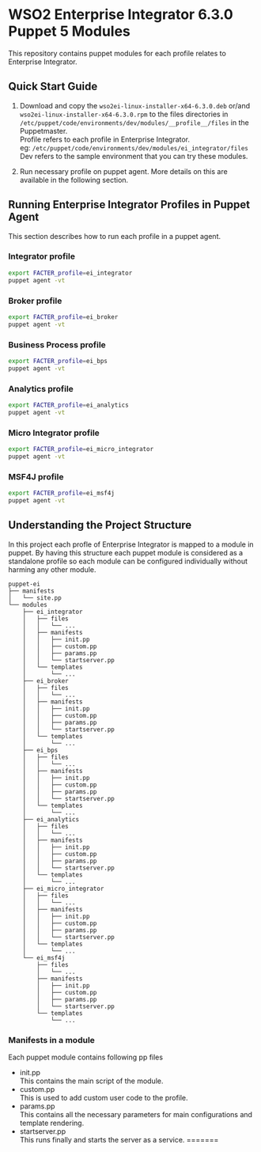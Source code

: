 # WSO2 Enterprise Integrator 6.3.0 Puppet 5 Modules

This repository contains puppet modules for each profile relates to Enterprise Integrator.

## Quick Start Guide
1. Download and copy the `wso2ei-linux-installer-x64-6.3.0.deb` or/and `wso2ei-linux-installer-x64-6.3.0.rpm` to the files directories in `/etc/puppet/code/environments/dev/modules/__profile__/files` in the Puppetmaster. <br>
Profile refers to each profile in Enterprise Integrator. <br>
eg: `/etc/puppet/code/environments/dev/modules/ei_integrator/files` <br>
Dev refers to the sample environment that you can try these modules.

2. Run necessary profile on puppet agent. More details on this are available in the following section.

## Running Enterprise Integrator Profiles in Puppet Agent
This section describes how to run each profile in a puppet agent.

### Integrator profile
```bash
export FACTER_profile=ei_integrator
puppet agent -vt
```

### Broker profile
```bash
export FACTER_profile=ei_broker
puppet agent -vt
```

### Business Process profile
```bash
export FACTER_profile=ei_bps
puppet agent -vt
```

### Analytics profile
```bash
export FACTER_profile=ei_analytics
puppet agent -vt
```

### Micro Integrator profile
```bash
export FACTER_profile=ei_micro_integrator
puppet agent -vt
```

### MSF4J profile
```bash
export FACTER_profile=ei_msf4j
puppet agent -vt
```

## Understanding the Project Structure
In this project each profle of Enterprise Integrator is mapped to a module in puppet. By having this structure each puppet module is considered as a standalone profile so each module can be configured individually without harming any other module.

```
puppet-ei
├── manifests
│   └── site.pp
└── modules
    ├── ei_integrator
    │   ├── files
    │   │   └── ...
    │   ├── manifests
    │   │   ├── init.pp
    │   │   ├── custom.pp
    │   │   ├── params.pp
    │   │   └── startserver.pp
    │   └── templates
    │       └── ...
    ├── ei_broker
    │   ├── files
    │   │   └── ...
    │   ├── manifests
    │   │   ├── init.pp
    │   │   ├── custom.pp
    │   │   ├── params.pp
    │   │   └── startserver.pp
    │   └── templates
    │       └── ...
    ├── ei_bps
    │   ├── files
    │   │   └── ...
    │   ├── manifests
    │   │   ├── init.pp
    │   │   ├── custom.pp
    │   │   ├── params.pp
    │   │   └── startserver.pp
    │   └── templates
    │       └── ...
    ├── ei_analytics
    │   ├── files
    │   │   └── ...
    │   ├── manifests
    │   │   ├── init.pp
    │   │   ├── custom.pp
    │   │   ├── params.pp
    │   │   └── startserver.pp
    │   └── templates
    │       └── ...
    ├── ei_micro_integrator
    │   ├── files
    │   │   └── ...
    │   ├── manifests
    │   │   ├── init.pp
    │   │   ├── custom.pp
    │   │   ├── params.pp
    │   │   └── startserver.pp
    │   └── templates
    │       └── ...
    └── ei_msf4j
        ├── files
        │   └── ...
        ├── manifests
        │   ├── init.pp
        │   ├── custom.pp
        │   ├── params.pp
        │   └── startserver.pp
        └── templates
            └── ...

```

### Manifests in a module
Each puppet module contains following pp files
- init.pp <br>
This contains the main script of the module.
- custom.pp <br>
This is used to add custom user code to the profile.
- params.pp <br>
This contains all the necessary parameters for main configurations and template rendering.
- startserver.pp <br>
This runs finally and starts the server as a service.
=======
